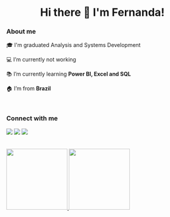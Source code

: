 <h1 align=center>Hi there 👋 I'm Fernanda!</h1>


<h3> About me </h3>

:mortar_board: I'm graduated  Analysis and Systems Development  

:computer: I’m currently not working

:books: I’m currently learning **Power BI, Excel and SQL**

:house: I’m from **Brazil**

<br>

<h3> Connect with me </h3>

  <div>
    <a href="mailto:fernandaneeri@gmail.com" target="_blank"><img src="https://img.shields.io/badge/Gmail-D14836?style=for-the-badge&logo=gmail&logoColor=white"></a>
    <a href="https://www.linkedin.com/in/fernandaneeri/" target="_blank"><img src="https://img.shields.io/badge/LinkedIn-0077B5?style=for-the-badge&logo=linkedin&logoColor=white"></a>
    <a href="https://www.instagram.com/_fernandaneri/" target="_blank"><img src="https://img.shields.io/badge/Instagram-E4405F?style=for-the-badge&logo=instagram&logoColor=white"></a>
  </div>

<br>

<br>
  
  <div>
    <a href="https://github.com/fernandaneeri/">
    <img height="160em" src=https://github-readme-stats.vercel.app/api?username=fernandaneeri>
    <img height="160em" src=https://github-readme-stats.vercel.app/api/top-langs/?username=fernandaneeri&layout=compact>  
  </div>


<!--
<h3> Languages and Tools </h3>


  <div>
    <a href="https://github.com/fernandaneeri/">
    <img height="30" width="40" src="https://cdn.jsdelivr.net/gh/devicons/devicon/icons/html5/html5-original.svg"/> 
    <img height="30" width="40" src="https://cdn.jsdelivr.net/gh/devicons/devicon/icons/css3/css3-original.svg"/> 
    <img height="30" width="40" src="https://cdn.jsdelivr.net/gh/devicons/devicon/icons/javascript/javascript-original.svg"/> 
    <img height="30" width="40" src="https://cdn.jsdelivr.net/gh/devicons/devicon/icons/java/java-original.svg"/> 
    <img height="30" width="40" src="https://cdn.jsdelivr.net/gh/devicons/devicon/icons/oracle/oracle-original.svg"/>   
  </div>



**fernandaneeri/fernandaneeri** is a ✨ _special_ ✨ repository because its `README.md` (this file) appears on your GitHub profile.

Here are some ideas to get you started:

- 🔭 I’m currently working on ...
- 🌱 I’m currently learning ...
- 👯 I’m looking to collaborate on ...
- 🤔 I’m looking for help with ...
- 💬 Ask me about ...
- 📫 How to reach me: ...
- 😄 Pronouns: ...
- ⚡ Fun fact: ...
-->
